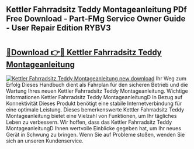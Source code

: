 ## Kettler Fahrradsitz Teddy Montageanleitung PDf Free Download - Part-FMg Service Owner Guide - User Repair Edition RYBV3

# <h2><a href="http://df7fx2e.blite.top/?on=Kettler+Fahrradsitz+Teddy+Montageanleitung">🔗Download 👉🔴 Kettler Fahrradsitz Teddy Montageanleitung</a></h2>

[![Kettler Fahrradsitz Teddy Montageanleitung new download](https://i.imgur.com/lujVjoI.png)](http://df7fx2e.blite.top/?on=Kettler+Fahrradsitz+Teddy+Montageanleitung)
Ihr Weg zum Erfolg Dieses Handbuch dient als Fahrplan für den sicheren Betrieb und die Wartung Ihres neuen Kettler Fahrradsitz Teddy Montageanleitung. Wichtige Informationen Kettler Fahrradsitz Teddy MontageanleitungD In Bezug auf Konnektivität Dieses Produkt benötigt eine stabile Internetverbindung für eine optimale Leistung. Dieses bemerkenswerte Kettler Fahrradsitz Teddy Montageanleitung bietet eine Vielzahl von Funktionen, um Ihr tägliches Leben zu verbessern. Wir hoffen, dass das Kettler Fahrradsitz Teddy MontageanleitungD Ihnen wertvolle Einblicke gegeben hat, um Ihr neues Gerät in Schwung zu bringen. Wenn Sie auf Probleme stoßen, wenden Sie sich an unseren Kundenservice.
